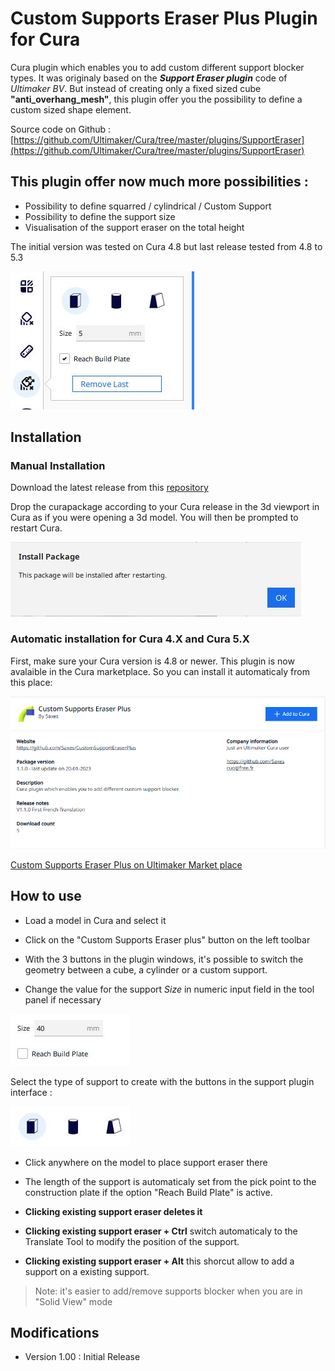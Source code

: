 # Custom Supports Eraser Plus Plugin for Cura

Cura plugin which enables you to add custom different support blocker types. It was originaly based on the ***Support Eraser plugin*** code of *Ultimaker BV*. But instead of creating only a fixed sized cube **"anti_overhang_mesh"**, this plugin offer you the possibility to define a custom sized shape element.

Source code on Github : [https://github.com/Ultimaker/Cura/tree/master/plugins/SupportEraser](https://github.com/Ultimaker/Cura/tree/master/plugins/SupportEraser)

This plugin offer now much more possibilities :
----

- Possibility to define squarred  / cylindrical / Custom Support
- Possibility to define the support size
- Visualisation of the support eraser on the total height


The initial version was tested on Cura 4.8 but last release tested from 4.8 to 5.3

![View plugin](./images/plugin.jpg)

## Installation

### Manual Installation

Download the latest release from this [repository](https://github.com/5axes/CustomSupportEraserPlus/releases)

Drop the curapackage according to your Cura release in the 3d viewport in Cura as if you were opening a 3d model. You will then be prompted to restart Cura.

![Manual Install](./images/Restart.JPG)

### Automatic installation for Cura 4.X and Cura 5.X

First, make sure your Cura version is 4.8 or newer. This plugin is now avalaible in the Cura marketplace. So you can install it automaticaly from this place:

![Automatic Install](./images/MarketPlace.png)

[Custom Supports Eraser Plus on Ultimaker Market place](https://marketplace.ultimaker.com/app/cura/plugins/5axes/CustomSupportEraserPlus)


## How to use

* Load a model in Cura and select it

* Click on the "Custom Supports Eraser plus" button on the left toolbar
* With the 3 buttons in the plugin windows, it's possible to switch the geometry between a cube, a cylinder or a custom support.
* Change the value for the support *Size* in numeric input field in the tool panel if necessary


![Numeric input field in the tool panel](./images/option_n.jpg)

Select the type of support to create with the buttons in the support plugin interface :

![Support type selection](./images/button.jpg)

- Click anywhere on the model to place support eraser there
* The length of the support is automaticaly set from the pick point to the construction plate if the option "Reach Build Plate" is active.

- **Clicking existing support eraser deletes it**

- **Clicking existing support eraser + Ctrl** switch automaticaly to the Translate Tool to modify the position of the support.

- **Clicking existing support eraser + Alt** this shorcut allow to add a support on a existing support.

>Note: it's easier to add/remove supports blocker when you are in "Solid View" mode


## Modifications

- Version 1.00 : Initial Release
